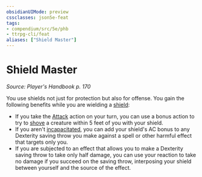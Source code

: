 ```yaml
---
obsidianUIMode: preview
cssclasses: json5e-feat
tags:
- compendium/src/5e/phb
- ttrpg-cli/feat
aliases: ["Shield Master"]
---
```

# Shield Master
*Source: Player's Handbook p. 170*  

You use shields not just for protection but also for offense. You gain the following benefits while you are wielding a [shield](/3-Mechanics/CLI/items/shield.md):

- If you take the [Attack](/3-Mechanics/CLI/rules/actions.md#Attack) action on your turn, you can use a bonus action to try to [shove](/3-Mechanics/CLI/rules/actions.md#shove) a creature within 5 feet of you with your shield.  
- If you aren't [incapacitated](/3-Mechanics/CLI/rules/conditions.md#incapacitated), you can add your shield's AC bonus to any Dexterity saving throw you make against a spell or other harmful effect that targets only you.  
- If you are subjected to an effect that allows you to make a Dexterity saving throw to take only half damage, you can use your reaction to take no damage if you succeed on the saving throw, interposing your shield between yourself and the source of the effect.